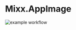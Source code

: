# Mixx.AppImage

![example workflow](https://github.com/nx-appbuild-hub/Mixx.AppImage//actions/workflows/makefile.yml/badge.svg)

